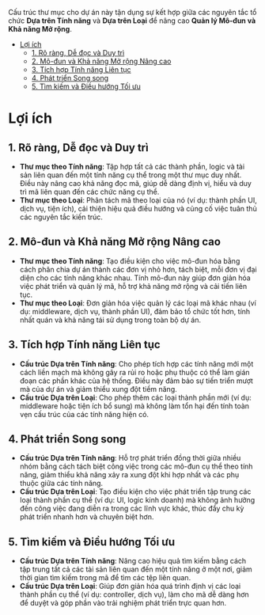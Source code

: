 Cấu trúc thư mục cho dự án này tận dụng sự kết hợp giữa các nguyên tắc tổ chức **Dựa trên Tính năng** và **Dựa trên Loại** để nâng cao **Quản lý Mô-đun và Khả năng Mở rộng**.

- [Lợi ích](#lợi-ích)
  - [1. Rõ ràng, Dễ đọc và Duy trì](#1-rõ-ràng-dễ-đọc-và-duy-trì)
  - [2. Mô-đun và Khả năng Mở rộng Nâng cao](#2-mô-đun-và-khả-năng-mở-rộng-nâng-cao)
  - [3. Tích hợp Tính năng Liên tục](#3-tích-hợp-tính-năng-liên-tục)
  - [4. Phát triển Song song](#4-phát-triển-song-song)
  - [5. Tìm kiếm và Điều hướng Tối ưu](#5-tìm-kiếm-và-điều-hướng-tối-ưu)

# Lợi ích

## 1. Rõ ràng, Dễ đọc và Duy trì

- **Thư mục theo Tính năng**: Tập hợp tất cả các thành phần, logic và tài sản liên quan đến một tính năng cụ thể trong một thư mục duy nhất. Điều này nâng cao khả năng đọc mã, giúp dễ dàng định vị, hiểu và duy trì mã liên quan đến các chức năng cụ thể.
- **Thư mục theo Loại**: Phân tách mã theo loại của nó (ví dụ: thành phần UI, dịch vụ, tiện ích), cải thiện hiệu quả điều hướng và củng cố việc tuân thủ các nguyên tắc kiến trúc.

## 2. Mô-đun và Khả năng Mở rộng Nâng cao

- **Thư mục theo Tính năng**: Tạo điều kiện cho việc mô-đun hóa bằng cách phân chia dự án thành các đơn vị nhỏ hơn, tách biệt, mỗi đơn vị đại diện cho các tính năng khác nhau. Tính mô-đun này giúp đơn giản hóa việc phát triển và quản lý mã, hỗ trợ khả năng mở rộng và cải tiến liên tục.
- **Thư mục theo Loại**: Đơn giản hóa việc quản lý các loại mã khác nhau (ví dụ: middleware, dịch vụ, thành phần UI), đảm bảo tổ chức tốt hơn, tính nhất quán và khả năng tái sử dụng trong toàn bộ dự án.

## 3. Tích hợp Tính năng Liên tục

- **Cấu trúc Dựa trên Tính năng**: Cho phép tích hợp các tính năng mới một cách liền mạch mà không gây ra rủi ro hoặc phụ thuộc có thể làm gián đoạn các phần khác của hệ thống. Điều này đảm bảo sự tiến triển mượt mà của dự án và giảm thiểu xung đột tiềm năng.
- **Cấu trúc Dựa trên Loại**: Cho phép thêm các loại thành phần mới (ví dụ: middleware hoặc tiện ích bổ sung) mà không làm tổn hại đến tính toàn vẹn cấu trúc của các tính năng hiện có.

## 4. Phát triển Song song

- **Cấu trúc Dựa trên Tính năng**: Hỗ trợ phát triển đồng thời giữa nhiều nhóm bằng cách tách biệt công việc trong các mô-đun cụ thể theo tính năng, giảm thiểu khả năng xảy ra xung đột khi hợp nhất và các phụ thuộc giữa các tính năng.
- **Cấu trúc Dựa trên Loại**: Tạo điều kiện cho việc phát triển tập trung các loại thành phần cụ thể (ví dụ: UI, logic kinh doanh) mà không ảnh hưởng đến công việc đang diễn ra trong các lĩnh vực khác, thúc đẩy chu kỳ phát triển nhanh hơn và chuyên biệt hơn.

## 5. Tìm kiếm và Điều hướng Tối ưu

- **Cấu trúc Dựa trên Tính năng**: Nâng cao hiệu quả tìm kiếm bằng cách tập trung tất cả các tài sản liên quan đến một tính năng ở một nơi, giảm thời gian tìm kiếm trong mã để tìm các tệp liên quan.
- **Cấu trúc Dựa trên Loại**: Giúp đơn giản hóa quá trình định vị các loại thành phần cụ thể (ví dụ: controller, dịch vụ), làm cho mã dễ dàng hơn để duyệt và góp phần vào trải nghiệm phát triển trực quan hơn.
